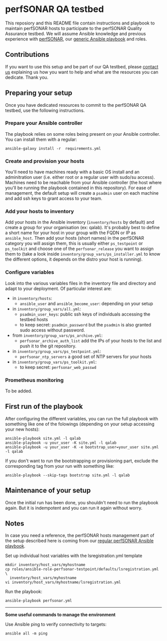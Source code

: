 # perfSONAR QA testbed
This reposiory and this README file contain instructions and playbook to maintain perfSONAR hosts to participate to the perfSONAR Quality Assurance testbed. We will assume Ansible knowledge and previous experience with [perfSONAR](https://www.perfsonar.net), our [generic Ansible playbook](https://github.com/perfsonar/ansible-playbook-perfsonar/) and roles.

## Contributions
If you want to use this setup and be part of our QA testbed, please [contact us](https://github.com/perfsonar/project/issues/new) explaining us how you want to help and what are the resources you can dedicate. Thank you.

## Preparing your setup
Once you have dedicated resources to commit to the perfSONAR QA testbed, use the following instructions.

### Prepare your Ansible controller
The playbook relies on some roles being present on your Ansible controller.  You can install them with a regular:
```
ansible-galaxy install -r  requirements.yml
```

### Create and provision your hosts
You'll need to have machines ready with a basic OS install and an adminitration user (i.e. either root or a regular user with sudo/su access). Machines need to be reachable from your Ansible controller (the host where you'll be running the playbook contained in this repository). For ease of management, the default setup will create a `psadmin` user on each machine and add ssh keys to grant access to your team.

### Add your hosts to inventory
Add your hosts in the Ansible inventory (`inventory/hosts` by default) and create a group for your organisation (ex: qalab). It's probably best to define a short name for your host in your group with the FQDN or IP as `ansible_host`.  Then add your hosts (short names) in the perfSONAR category you will assign them, this is usually either `ps_testpoint` or `ps_toolkit` and choose one of the `perfsonar_release` you want to assign them to (take a look inside `inventory/group_vars/ps_installer.yml` to know the different options, it depends on the distro your host is running).

### Configure variables
Look into the various variables files in the inventory file and directory and adapt to your deployment.  Of particular interest are:
* in `inventory/hosts`:
  * `ansible_user` and `ansible_become_user`: depending on your setup
* in `inventory/group_vars/all.yml`:
  * `psadmin_user_keys`: public ssh keys of individuals accessing the testbed hosts
  * to keep secret: `psadmin_password` but the `psadmin` is also granted sudo access without password.
* from `inventory/group_vars/ps_archive.yml`:
  * `perfsonar_archive_auth_list` add the IPs of your hosts to the list and push it to the git repository.
* in `inventory/group_vars/ps_testpoint.yml`:
  * `perfsonar_ntp_servers` a good set of NTP servers for your hosts
* in `inventory/group_vars/ps_toolkit.yml`:
  * to keep secret: `perfsonar_web_passwd`


### Prometheus monitoring
To be added.

## First run of the playbook
After configuring the different variables, you can run the full playbook with something like one of the folowings (depending on your setup accessing your new hosts):
```
ansible-playbook site.yml -l qalab
ansible-playbook -u your_user -K site.yml -l qalab
ansible-playbook -u your_user -K -e bootstrap_user=your_user site.yml -l qalab
```

If you don't want to run the bootstrapping or provisioning part, exclude the corresponding tag from your run with something like:
```
ansible-playbook --skip-tags bootstrap site.yml -l qalab
```

## Maintenance of your setup
Once the initial run has been done, you shouldn't need to run the playbook again. But it is indempotent and you can run it again without worry.

## Notes
In case you need a reference, the perfSONAR hosts management part of the setup described here is coming from our [regular perfSONAR Ansible playbook](https://github.com/perfsonar/ansible-playbook-perfsonar).

Set up individual host variables with the lsregistration.yml template

```
mkdir inventory/host_vars/myhostname
cp roles/ansible-role-perfsonar-testpoint/defaults/lsregistration.yml \
  inventory/host_vars/myhostname
vi inventory/host_vars/myhostname/lsregistration.yml
```

Run the playbook:

```
ansible-playbook perfsonar.yml
```

---

**Some useful commands to manage the environment**

Use Ansible ping to verify connectivity to targets:

```
ansible all -m ping
```

